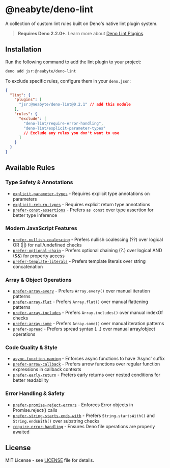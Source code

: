 # @neabyte/deno-lint

A collection of custom lint rules built on Deno's native lint plugin system.

> **Requires Deno 2.2.0+.** Learn more about [Deno Lint Plugins](https://docs.deno.com/runtime/reference/lint_plugins/).

## Installation

Run the following command to add the lint plugin to your project:

```bash
deno add jsr:@neabyte/deno-lint
```

To exclude specific rules, configure them in your `deno.json`:

```json
{
  "lint": {
    "plugins": [
      "jsr:@neabyte/deno-lint@0.2.1" // add this module
    ],
    "rules": {
      "exclude": [
        "deno-lint/require-error-handling",
        "deno-lint/explicit-parameter-types"
        // Exclude any rules you don't want to use
      ]
    }
  }
}
```

## Available Rules

### Type Safety & Annotations

- [`explicit-parameter-types`](./examples/explicit-parameter-types.md) - Requires explicit type annotations on parameters
- [`explicit-return-types`](./examples/explicit-return-types.md) - Requires explicit return type annotations
- [`prefer-const-assertions`](./examples/prefer-const-assertions.md) - Prefers `as const` over type assertion for better type inference

### Modern JavaScript Features

- [`prefer-nullish-coalescing`](./examples/prefer-nullish-coalescing.md) - Prefers nullish coalescing (??) over logical OR (||) for null/undefined checks
- [`prefer-optional-chain`](./examples/prefer-optional-chain.md) - Prefers optional chaining (?.) over logical AND (&&) for property access
- [`prefer-template-literals`](./examples/prefer-template-literals.md) - Prefers template literals over string concatenation

### Array & Object Operations

- [`prefer-array-every`](./examples/prefer-array-every.md) - Prefers `Array.every()` over manual iteration patterns
- [`prefer-array-flat`](./examples/prefer-array-flat.md) - Prefers `Array.flat()` over manual flattening patterns
- [`prefer-array-includes`](./examples/prefer-array-includes.md) - Prefers `Array.includes()` over manual indexOf checks
- [`prefer-array-some`](./examples/prefer-array-some.md) - Prefers `Array.some()` over manual iteration patterns
- [`prefer-spread`](./examples/prefer-spread.md) - Prefers spread syntax (...) over manual array/object operations

### Code Quality & Style

- [`async-function-naming`](./examples/async-function-naming.md) - Enforces async functions to have 'Async' suffix
- [`prefer-arrow-callback`](./examples/prefer-arrow-callback.md) - Prefers arrow functions over regular function expressions in callback contexts
- [`prefer-early-return`](./examples/prefer-early-return.md) - Prefers early returns over nested conditions for better readability

### Error Handling & Safety

- [`prefer-promise-reject-errors`](./examples/prefer-promise-reject-errors.md) - Enforces Error objects in Promise.reject() calls
- [`prefer-string-starts-ends-with`](./examples/prefer-string-starts-ends-with.md) - Prefers `String.startsWith()` and `String.endsWith()` over substring checks
- [`require-error-handling`](./examples/require-error-handling.md) - Ensures Deno file operations are properly awaited

## License

MIT License - see [LICENSE](LICENSE) file for details.
